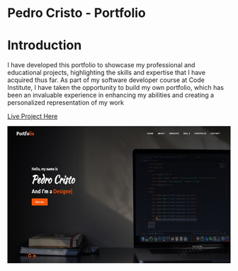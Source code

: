 # Pedro Cristo - Portfolio

# Introduction
I have developed this portfolio to showcase my professional and educational projects, highlighting the skills and expertise that I have acquired thus far. As part of my software developer course at Code Institute, I have taken the opportunity to build my own portfolio, which has been an invaluable experience in enhancing my abilities and creating a personalized representation of my work

[Live Project Here](https://pedro-portfolio-website.netlify.app)


<p align="center"><img src="./assets/images/readme/portfolio-home-page.jpg" alt="Pedro Cristo - Portfolio - Image"></p>

